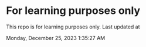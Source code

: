 # For learning purposes only
This repo is for learning purposes only.
Last updated at

Monday, December 25, 2023 1:35:27 AM

